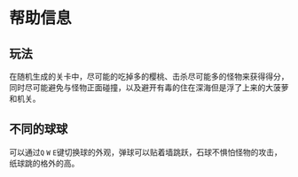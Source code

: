 # 帮助信息

## 玩法

在随机生成的关卡中，尽可能的吃掉多的樱桃、击杀尽可能多的怪物来获得得分，同时尽可能避免与怪物正面碰撞，以及避开有毒的住在深海但是浮了上来的大菠萝和机关。

## 不同的球球

可以通过`Q` `W` `E`键切换球的外观，弹球可以贴着墙跳跃，石球不惧怕怪物的攻击，纸球跳的格外的高。